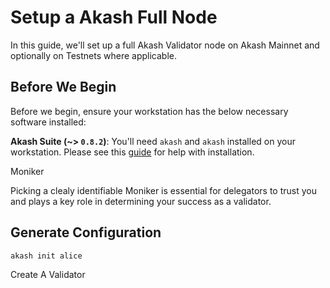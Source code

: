 # Setup a Akash Full Node


In this guide, we'll set up a full Akash Validator node on Akash Mainnet and optionally on Testnets where applicable.

## Before We Begin

Before we begin, ensure your workstation has the below necessary software installed:

**Akash Suite (~> `0.8.2`)**: You'll need `akash` and `akash` installed on your workstation. Please see this [guide](guides/install.md) for help with installation.

Moniker

Picking a clealy identifiable Moniker is essential for delegators to trust you and plays a key role in determining your success as a validator.


## Generate Configuration

`akash init alice`

Create A Validator
